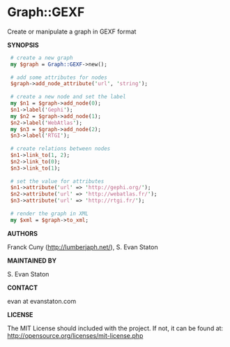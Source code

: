 Graph::GEXF
===========

Create or manipulate a graph in GEXF format

**SYNOPSIS**

```perl
 # create a new graph
 my $graph = Graph::GEXF->new();
 
 # add some attributes for nodes
 $graph->add_node_attribute('url', 'string');
 
 # create a new node and set the label
 my $n1 = $graph->add_node(0);
 $n1->label('Gephi');
 my $n2 = $graph->add_node(1);
 $n2->label('WebAtlas');
 my $n3 = $graph->add_node(2);
 $n3->label('RTGI');
 
 # create relations between nodes
 $n1->link_to(1, 2);
 $n2->link_to(0);
 $n3->link_to(1);
 
 # set the value for attributes
 $n1->attribute('url' => 'http://gephi.org/');
 $n2->attribute('url' => 'http://webatlas.fr/');
 $n3->attribute('url' => 'http://rtgi.fr/');
 
 # render the graph in XML
 my $xml = $graph->to_xml;
```

**AUTHORS**

Franck Cuny (http://lumberjaph.net/), S. Evan Staton                                                

**MAINTAINED BY**

S. Evan Staton

**CONTACT**

evan at evanstaton.com

**LICENSE**

The MIT License should included with the project. If not, it can be found at: http://opensource.org/licenses/mit-license.php